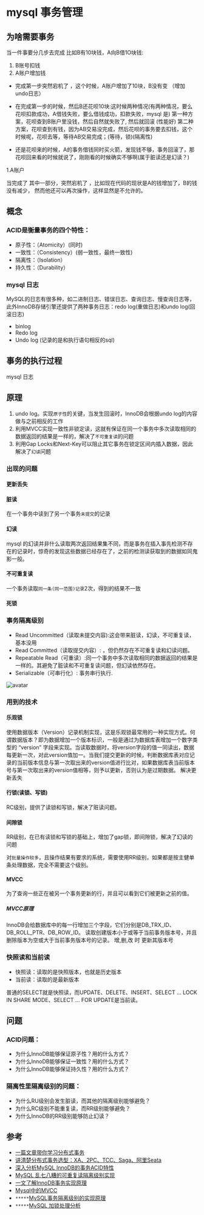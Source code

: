 #  mysql 事务管理
## 为啥需要事务
当一件事要分几步去完成
比如B有10块钱，A向B借1O块钱:

1. B账号扣钱
2. A账户增加钱

* 完成第一步突然宕机了 ，这个时候，A账户增加了10块，B没有变 （增加undo日志）
* 在完成第一步的时候，然后B还花呗10块:这时候两种情况(有两种情况，要么花呗扣款成功，A借钱失败，要么借钱成功，扣款失败，mysql 是)
第一种方案，花呗查到B账户里没钱，然后自然就失败了, 然后就回滚 (性能好)
第二种方案，花呗查到有钱，因为AB交易没完成，然后花呗的事务要去扣钱，这个时候呢，花呗去等，等待AB交易完成；(等待，锁)(隔离性)

* 还是花呗来的时候，A的事务借钱同时买火箭，发现钱不够，事务回滚了，那花呗回来看的时候就说了，刚刚看的时候确实不够啊(属于脏读还是幻读？)

1.A账户



当完成了 其中一部分，突然宕机了 ，比如现在代码的现状是A的钱增加了，B的钱没有减少，
然而他还可以再次操作，这样显然是不允许的。
## 概念
### ACID是衡量事务的四个特性：
* 原子性：（Atomicity）(同时)
* 一致性：（Consistency）(弱一致性，最终一致性)
* 隔离性：（Isolation）
* 持久性：（Durability）
### mysql 日志
MySQL的日志有很多种，如二进制日志、错误日志、查询日志、慢查询日志等，此外InnoDB存储引擎还提供了两种事务日志：redo log(重做日志)和undo log(回滚日志)
* binlog 
* Redo log
* Undo log (记录的是和执行语句相反的sql)

## 事务的执行过程
mysql 日志


## 原理
 1. undo log。实现`原子性`的关键，当发生回滚时，InnoDB会根据undo log的内容做与之前相反的工作
 2. 利用MVCC实现一致性非锁定读，这就有保证在同一个事务中多次读取相同的数据返回的结果是一样的，解决了`不可重复读`的问题
 3. 利用Gap Locks和Next-Key可以阻止其它事务在锁定区间内插入数据，因此解决了`幻读`问题
### 出现的问题
#### 更新丢失
#### 脏读
在一个事务中读到了另一个事务`未提交`的记录 
#### 幻读
 mysql 的幻读并非什么读取两次返回结果集不同，而是事务在插入事先检测不存在的记录时，惊奇的发现这些数据已经存在了，之前的检测读获取到的数据如同鬼影一般。
#### 不可重复读
一个事务读取`同一条(同一范围)记录`2次，得到的结果不一致
#### 死锁

### 事务隔离级别
* Read Uncommitted（读取未提交内容):这会带来脏读，幻读，不可重复读，基本没用
* Read Committed（读取提交内容）: ，但仍然存在不可重复读和幻读问题。
* Repeatable Read（可重读）:同一个事务中多次读取相同的数据返回的结果是一样的。其避免了脏读和不可重复读问题，但幻读依然存在。
* Serializable（可串行化）: 事务串行执行.

![avatar](https://user-gold-cdn.xitu.io/2018/8/27/1657927364adccc5)

### 用到的技术
#### 乐观锁
使用数据版本（Version）记录机制实现，这是乐观锁最常用的一种实现方式。何谓数据版本？即为数据增加一个版本标识，一般是通过为数据库表增加一个数字类型的 “version” 字段来实现。当读取数据时，将version字段的值一同读出，数据每更新一次，对此version值加一。当我们提交更新的时候，判断数据库表对应记录的当前版本信息与第一次取出来的version值进行比对，如果数据库表当前版本号与第一次取出来的version值相等，则予以更新，否则认为是过期数据。
解决更新丢失
#### 行锁(读锁、写锁)
RC级别，提供了读锁和写锁，解决了赃读问题。
#### 间隙锁
RR级别，在已有读锁和写锁的基础上，增加了gap锁，即间隙锁，解决了幻读的问题

对`批量操作较多`，且操作结果有要求的系统，需要使用RR级别，如果都是按主健单条处理数据，完全不需要这个级别。
#### MVCC
为了查询一些正在被另一个事务更新的行，并且可以看到它们被更新之前的值。
##### MVCC原理 
InnoDB会给数据库中的每一行增加三个字段，它们分别是DB_TRX_ID、DB_ROLL_PTR、DB_ROW_ID。
读取创建版本小于或等于当前事务版本号，并且删除版本为空或大于当前事务版本号的记录。
增,删,改 时 更新其版本号


### 快照读和当前读
* 快照读：读取的是快照版本，也就是历史版本
* 当前读：读取的是最新版本

普通的SELECT就是快照读，而UPDATE、DELETE、INSERT、SELECT ...  LOCK IN SHARE MODE、SELECT ... FOR UPDATE是当前读。

## 问题

### ACID问题：

* 为什么InnoDB能够保证原子性？用的什么方式？
* 为什么InnoDB能够保证一致性？用的什么方式？
* 为什么InnoDB能够保证持久性？用的什么方式？

### 隔离性里隔离级别的问题：

* 为什么RU级别会发生脏读，而其他的隔离级别能够避免？
* 为什么RC级别不能重复读，而RR级别能够避免？
* 为什么InnoDB的RR级别能够防止幻读？


## 参考
* [一篇文章带你学习分布式事务](https://www.infoq.cn/article/g1avP9FUA6CDOYRAlv4R)
* [讲清楚分布式事务选型：XA、2PC、TCC、Saga、阿里Seata](https://mp.weixin.qq.com/s?__biz=MzIxMzEzMjM5NQ==&mid=2651033136&idx=1&sn=9a91289141bf24bf242ada7e676f0ddb&chksm=8c4c5b34bb3bd2227d025f2c9f1043ed07594bd08072f41336fb591e479e444c3ffba5bf8582&scene=27#wechat_redirect)
* [深入分析MySQL InnoDB的事务ACID特性](https://mp.weixin.qq.com/s?__biz=MzIwMzY1OTU1NQ==&mid=2247484137&idx=1&sn=f79302b061418771fc413c4b19a6218e&chksm=96cd42a5a1bacbb3dc9f2b6cc923b6a1fb021e467b8c4726078b499cef576b80c0dd86a1c131&scene=27#wechat_redirect)
* [MySQL 乱七八糟的可重复读隔离级别实现](https://mp.weixin.qq.com/s?__biz=MzUzMTA2NTU2Ng==&mid=2247484915&idx=2&sn=a4c247a6bde0b3897be871a9706f3f1c&chksm=fa497a42cd3ef3541743cd9c835bf8a7a2100d0a0ab38ad63a4f943077f375e5bff75a937af9&scene=27#wechat_redirect)
* [一文了解InnoDB事务实现原理](https://zhuanlan.zhihu.com/p/48327345)
* [Mysql中的MVCC](https://blog.csdn.net/chen77716/article/details/6742128)
* `*****`[MySQL事务隔离级别的实现原理](https://www.cnblogs.com/cjsblog/p/8365921.html)
* `*****`[MySQL 加锁处理分析](http://hedengcheng.com/?p=771#_Toc374698312)
